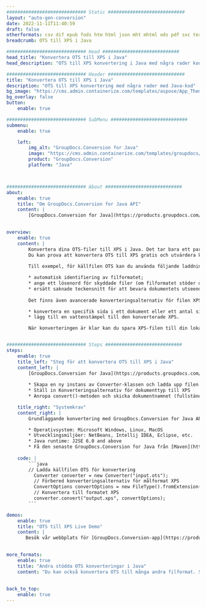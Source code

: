 ```yaml
---
############################# Static ############################
layout: "auto-gen-conversion"
date: 2022-11-11T11:40:59
draft: false
otherformats: csv dif epub fods htm html json mht mhtml ods pdf sxc tex tsv xlam xls xlsb xlsm xlsx xlt xltm xltx xml xps
breadcrumb: OTS till XPS i Java

############################# Head ############################
head_title: "Konvertera OTS till XPS i Java"
head_description: "OTS till XPS konvertering i Java med några rader kod. Konvertera över 160 filformat med hjälp av GroupDocs dokumentkonverterings-API för Java"

############################# Header ############################
title: "Konvertera OTS till XPS i Java"
description: "OTS till XPS konvertering med några rader med Java-kod"
bg_image: "https://cms.admin.containerize.com/templates/aspose/App_Themes/V3/images/bg/header1.png"
bg_overlay: false
button:
    enable: true

############################# SubMenu ############################
submenu:
    enable: true

    left:
        img_alt: "GroupDocs.Conversion for Java"
        image: "https://cms.admin.containerize.com/templates/groupdocs/images/product-logos/90x90-noborder/groupdocs-conversion-java.png"
        product: "GroupDocs.Conversion"
        platform: "Java"



############################# About ############################
about:
    enable: true
    title: "Om GroupDocs.Conversion for Java API"
    content: |
        [GroupDocs.Conversion for Java](https://products.groupdocs.com/conversion/java/) är ett avancerat filformatkonverterings-API för konvertering mellan populära bild- och dokumentformat som Microsoft Office, OpenDocument, PDF, HTML, e-post, CAD. och mycket mer med bara några rader kod. Det inbyggda API:t upptäcker automatiskt formaten för originaldokumenten och erbjuder många alternativ för att anpassa de konverterade dokumenten. Tillsammans med funktionen att extrahera information från ett dokument, stöder den också cachelagring av konverteringsresultaten till den lokala disken som standard. Men alla typer av cachelagring kan stödjas genom att implementera lämpliga gränssnitt - Amazon S3, Dropbox, Google Drive, Windows Azure, Reddis eller andra.
    

overview:
    enable: true
    content: |
        Konvertera dina OTS-filer till XPS i Java. Det tar bara ett par rader med Java-kod på valfri plattform, som Windows, Linux, macOS.
        Du kan prova att konvertera OTS till XPS gratis och utvärdera kvaliteten på konverteringsresultaten. Tillsammans med enkla filkonverteringsskript kan du prova mer sofistikerade alternativ för att ladda källfilen OTS och lagra XPS-utdata. 
        
        Till exempel, för källfilen OTS kan du använda följande laddningsalternativ:

        * automatisk identifiering av filformatet;
        * ange ett lösenord för skyddade filer (om filformatet stöder det);
        * ersätt saknade teckensnitt för att bevara dokumentets utseende.
        
        Det finns även avancerade konverteringsalternativ för filen XPS:

        * konvertera en specifik sida i ett dokument eller ett antal sidor;
        * lägg till en vattenstämpel till den konverterade XPS.

        När konverteringen är klar kan du spara XPS-filen till din lokala filsökväg eller till tredje parts lagring såsom FTP, Amazon S3, Google Drive, Dropbox etc. Observera - för att konvertera OTS till XPS behöver du inte installera någon ytterligare programvara, såsom MS Office, Open Office, Adobe Acrobat Reader etc.


############################# Steps ############################
steps:
    enable: true
    title_left: "Steg för att konvertera OTS till XPS i Java"
    content_left: |
        [GroupDocs.Conversion for Java](https://products.groupdocs.com/conversion/java/) låter utvecklare enkelt konvertera OTS fil till XPS med några rader kod.
        
        * Skapa en ny instans av Converter-klassen och ladda upp filen OTS med den fullständiga sökvägen
        * Ställ in Konverteringsalternativ för dokumenttyp till XPS
        * Anropa convert()-metoden och skicka dokumentnamnet (fullständig sökväg) och formatet (XPS) som en parameter

    title_right: "Systemkrav"
    content_right: |
        Grundläggande konvertering med GroupDocs.Conversion for Java API kan göras med bara några rader kod. Våra API:er stöds på alla större plattformar och operativsystem. Innan du kör koden nedan, se till att du har följande förutsättningar installerade på ditt system.

        * Operativsystem: Microsoft Windows, Linux, MacOS
        * Utvecklingsmiljöer: NetBeans, Intellij IDEA, Eclipse, etc.
        * Java runtime: J2SE 6.0 and above
        * Få den senaste GroupDocs.Conversion for Java från [Maven](https://repository.groupdocs.com/webapp/#/artifacts/browse/tree/General/repo/com/groupdocs/groupdocs-conversion)
         
    code: |
        ```java    
        // Ladda källfilen OTS för konvertering
          Converter converter = new Converter("input.ots");
          // Förbered konverteringsalternativ för målformat XPS
          ConvertOptions convertOptions = new FileType().fromExtension("xps").getConvertOptions();
          // Konvertera till formatet XPS
          converter.convert("output.xps", convertOptions);
        ```

demos:
    enable: true
    title: "OTS till XPS Live Demo"
    content: |
       Besök vår webbplats för [GroupDocs.Conversion-app](https://products.groupdocs.app/conversion/family) och försök konvertera OTS till XPS nu. Den kostnadsfria demon har följande fördelar
          

more_formats:
    enable: true
    title: "Andra stödda OTS konverteringar i Java"
    content: "Du kan också konvertera OTS till många andra filformat. Se listan nedan."
       
       
back_to_top:
    enable: true
---
```


